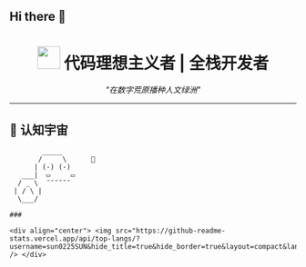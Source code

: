 ## Hi there 👋

<!--
**JunQiya/JunQiya** is a ✨ _special_ ✨ repository because its `README.md` (this file) appears on your GitHub profile.

Here are some ideas to get you started:

- 🔭 I’m currently working on ...
- 🌱 I’m currently learning ...
- 👯 I’m looking to collaborate on ...
- 🤔 I’m looking for help with ...
- 💬 Ask me about ...
- 📫 How to reach me: ...
- 😄 Pronouns: ...
- ⚡ Fun fact: ...
-->
<h1 align="center"> 
  <img src="https://emojicdn.elk.sh/🌌" width="40"> 
  代码理想主义者 |  全栈开发者
<!--   <img src="https://emojicdn.elk.sh/🕯️" width="40"> -->
</h1>

<p align="center">
  <em>"在数字荒原播种人文绿洲"</em>
</p>

---

## 🔭 认知宇宙
```text
        _____
       /     \      📌 
      | (·) (·)    
   ___|  ▭     ▭  
  / _ \  ¯¯¯¯¯¯    
 | / \ |          
  \___/

###

<div align="center"> <img src="https://github-readme-stats.vercel.app/api/top-langs/?username=sun0225SUN&hide_title=true&hide_border=true&layout=compact&langs_count=6&text_color=000&icon_color=fff&bg_color=0,52fa5a,4dfcff,c64dff&theme=graywhite" /> </div>
